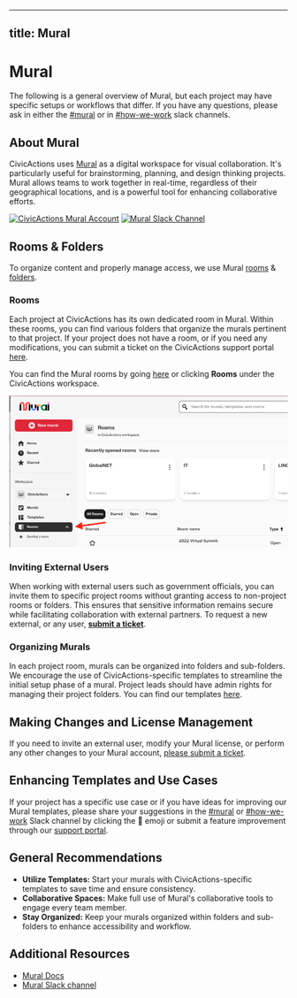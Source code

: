 ______________________________________________________________________

## title: Mural

# Mural

The following is a general overview of Mural, but each project may have specific setups or workflows that differ. If you have any questions, please ask in either the [#mural](https://civicactions.slack.com/archives/C06PASS8S6M) or in [#how-we-work](https://civicactions.slack.com/archives/C02HFM4KR) slack channels.

## About Mural

CivicActions uses [Mural](https://app.mural.co/t/civicactions3117) as a digital workspace for visual collaboration. It's particularly useful for brainstorming, planning, and design thinking projects. Mural allows teams to work together in real-time, regardless of their geographical locations, and is a powerful tool for enhancing collaborative efforts.

[![CivicActions Mural Account](https://img.shields.io/badge/Mural_Account-0F6460?style=for-the-badge&logo=mural)](https://app.mural.co/t/civicactions3117) [![Mural Slack Channel](https://img.shields.io/badge/Slack-Mural_Channel-D83933?style=for-the-badge&logo=slack)](https://civicactions.slack.com/archives/C06PASS8S6M)

## Rooms & Folders

To organize content and properly manage access, we use Mural [rooms](https://support.mural.co/s/article/rooms-in-mural) & [folders](https://support.mural.co/s/article/About-folders).

### Rooms

Each project at CivicActions has its own dedicated room in Mural. Within these rooms, you can find various folders that organize the murals pertinent to that project. If your project does not have a room, or if you need any modifications, you can submit a ticket on the CivicActions support portal [here](https://team.support.civicactions.com/servicedesk/customer/portal/4/group/15/create/59).

You can find the Mural rooms by going [here](https://app.mural.co/t/civicactions3117/rooms) or clicking **Rooms** under the CivicActions workspace.

![Mural Rooms](../../assets/images/pick-me-mural.png)

### Inviting External Users

When working with external users such as government officials, you can invite them to specific project rooms without granting access to non-project rooms or folders. This ensures that sensitive information remains secure while facilitating collaboration with external partners. To request a new external, or any user, [**submit a ticket**](https://team.support.civicactions.com/servicedesk/customer/portal/4/group/14/create/53).

### Organizing Murals

In each project room, murals can be organized into folders and sub-folders. We encourage the use of CivicActions-specific templates to streamline the initial setup phase of a mural. Project leads should have admin rights for managing their project folders. You can find our templates [here](https://app.mural.co/t/civicactions3117/templates).

## Making Changes and License Management

If you need to invite an external user, modify your Mural license, or perform any other changes to your Mural account, [please submit a ticket](https://team.support.civicactions.com/servicedesk/customer/portal/4/group/14).

## Enhancing Templates and Use Cases

If your project has a specific use case or if you have ideas for improving our Mural templates, please share your suggestions in the [#mural](https://civicactions.slack.com/archives/C06PASS8S6M) or [#how-we-work](https://civicactions.slack.com/archives/C02HFM4KR) Slack channel by clicking the 🎫 emoji or submit a feature improvement through our [support portal](https://team.support.civicactions.com/servicedesk/customer/portal/4/create/79).

## General Recommendations

- **Utilize Templates:** Start your murals with CivicActions-specific templates to save time and ensure consistency.
- **Collaborative Spaces:** Make full use of Mural's collaborative tools to engage every team member.
- **Stay Organized:** Keep your murals organized within folders and sub-folders to enhance accessibility and workflow.

## Additional Resources

- [Mural Docs](https://support.mural.co/s/)
- [Mural Slack channel](https://civicactions.slack.com/archives/C06PASS8S6M)
